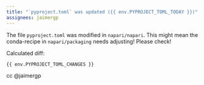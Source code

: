```yaml
---
title: "`pyproject.toml` was updated ({{ env.PYPROJECT_TOML_TODAY }})"
assignees: jaimergp
---
```


The file `pyproject.toml` was modified in `napari/napari`. This might mean the conda-recipe in
`napari/packaging` needs adjusting! Please check!

Calculated diff:

```diff
{{ env.PYPROJECT_TOML_CHANGES }}
```

cc @jaimergp
